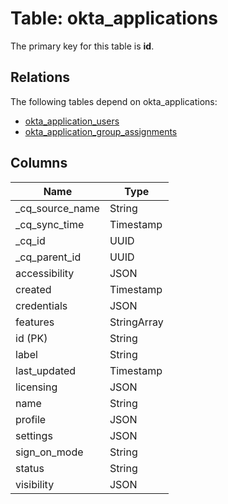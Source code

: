 # Table: okta_applications

The primary key for this table is **id**.

## Relations

The following tables depend on okta_applications:
  - [okta_application_users](okta_application_users.md)
  - [okta_application_group_assignments](okta_application_group_assignments.md)

## Columns

| Name          | Type          |
| ------------- | ------------- |
|_cq_source_name|String|
|_cq_sync_time|Timestamp|
|_cq_id|UUID|
|_cq_parent_id|UUID|
|accessibility|JSON|
|created|Timestamp|
|credentials|JSON|
|features|StringArray|
|id (PK)|String|
|label|String|
|last_updated|Timestamp|
|licensing|JSON|
|name|String|
|profile|JSON|
|settings|JSON|
|sign_on_mode|String|
|status|String|
|visibility|JSON|